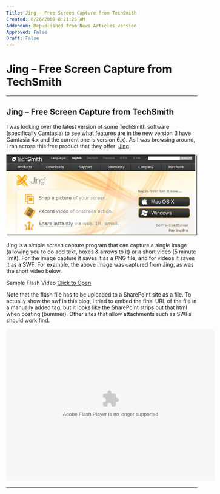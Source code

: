 ```yaml
---
Title: Jing – Free Screen Capture from TechSmith
Created: 6/26/2009 8:21:25 AM
Addendum: Republished from News Articles version
Approved: False
Draft: False
---
```

# Jing – Free Screen Capture from TechSmith

---

## Jing – Free Screen Capture from TechSmith


I was looking over the latest version of some TechSmith software (specifically Camtasia) to see what features are in the new version (I have Camtasia 4.x and the current one is version 6.x). As I was browsing around, I ran across this free product that they offer: [Jing](http://www.techsmith.com/jing/default.asp).



[![image](images/2009/WLW-JingFreeScreenCapturefromTechSmith_13B29-image_3.png "image")](http://www.techsmith.com/jing/default.asp)



Jing is a simple screen capture program that can capture a single image (allowing you to do add text, boxes & arrows to it) or a short video (5 minute limit). For the image capture it saves it as a PNG file, and for videos it saves it as a SWF. For example, the above image was captured from Jing, as was the short video below.


Sample Flash Video [Click to Open](images/2009/WLW-JingFreeScreenCapturefromTechSmith_13B29-2009-05-28_2210.swf)






Note that the flash file has to be uploaded to a SharePoint site as a file. To actually show the swf in this blog, I tried to embed the final URL of the file in a manually added <object> tag, but it looks like the SharePoint strips out that html when posting (bummer). Other sites that allow attachments such as SWFs should work find.



<object classid="clsid:D27CDB6E-AE6D-11cf-96B8-444553540000" codebase="http://download.macromedia.com/pub/shockwave/cabs/flash/swflash.cab#version=6,0,40,0" width="550" height="400" id="myMovieName"><param name="movie" value="https://cstspoint.nait.ca/personal/dgilleland/Blog/Lists/Posts/Attachments/22/20090528_2210_2836BB2F.swf"><param name="quality" value="high"><param name="bgcolor" value="#FFFFFF"><embed href="https://cstspoint.nait.ca/personal/dgilleland/Blog/Lists/Posts/Attachments/22/20090528_2210_2836BB2F.swf" quality="high" bgcolor="#FFFFFF" width="550" height="400" name="myMovieName" align="" type="application/x-shockwave-flash" pluginspage="http://www.macromedia.com/go/getflashplayer"></object>


<script src="/DesktopModules/itcMetaPost/js/m.js" type="text/javascript"></script>


---

